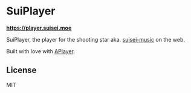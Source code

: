 # SuiPlayer

**<https://player.suisei.moe>**

SuiPlayer, the player for the shooting star aka. [suisei-music](https://github.com/suisei-cn/suisei-music) on the web.

Built with love with [APlayer](https://aplayer.js.org/).

## License

MIT
